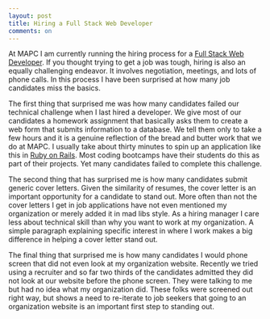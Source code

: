 ```yaml
---
layout: post
title: Hiring a Full Stack Web Developer
comments: on
---
```

At MAPC I am currently running the hiring process for a [Full Stack Web Developer](https://www.governmentjobs.com/careers/mapc/jobs/2247978/full-stack-web-developer). If you thought trying to get a job was tough, hiring is also an equally challenging endeavor. It involves negotiation, meetings, and lots of phone calls. In this process I have been surprised at how many job candidates miss the basics.

The first thing that surprised me was how many candidates failed our technical challenge when I last hired a developer. We give most of our candidates a homework assignment that basically asks them to create a web form that submits information to a database. We tell them only to take a few hours and it is a genuine reflection of the bread and butter work that we do at MAPC. I usually take about thirty minutes to spin up an application like this in [Ruby on Rails](https://rubyonrails.org). Most coding bootcamps have their students do this as part of their projects. Yet many candidates failed to complete this challenge.

The second thing that has surprised me is how many candidates submit generic cover letters. Given the similarity of resumes, the cover letter is an important opportunity for a candidate to stand out. More often than not the cover letters I get in job applications have not even mentioned my organization or merely added it in mad libs style. As a hiring manager I care less about technical skill than why you want to work at my organization. A simple paragraph explaining specific interest in where I work makes a big difference in helping a cover letter stand out.

The final thing that surprised me is how many candidates I would phone screen that did not even look at my organization website. Recently we tried using a recruiter and so far two thirds of the candidates admitted they did not look at our website before the phone screen. They were talking to me but had no idea what my organization did. These folks were screened out right way, but shows a need to re-iterate to job seekers that going to an organization website is an important first step to standing out.

